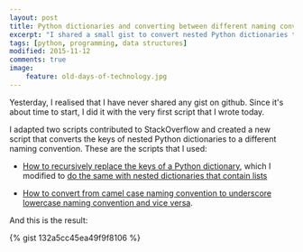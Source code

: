 ```yaml
---
layout: post
title: Python dictionaries and converting between different naming conventions
excerpt: "I shared a small gist to convert nested Python dictionaries to a different naming convention."
tags: [python, programming, data structures]
modified: 2015-11-12
comments: true
image:
    feature: old-days-of-technology.jpg
---
```


Yesterday, I realised that I have never shared any gist on github. Since it's about time to start, I did it with the very first script that I wrote today.


I adapted two scripts contributed to StackOverflow and created a new script that converts the keys of nested Python dictionaries to a different naming convention. These are the scripts that I used:

* [How to recursively replace the keys of a Python dictionary](http://stackoverflow.com/a/11700817/337746), which I modified to [do the same with nested dictionaries that contain lists](http://stackoverflow.com/a/33668421/337746)

* [How to convert from camel case naming convention to underscore lowercase naming convention and vice versa](http://stackoverflow.com/a/17156414/337746).

And this is the result:

{% gist 132a5cc45ea49f9f8106 %}
